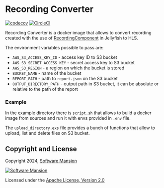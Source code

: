 # Recording Converter

[![codecov](https://codecov.io/gh/jellyfish-dev/recording-converter/branch/main/graph/badge.svg?token=ANWFKV2EDP)](https://codecov.io/gh/jellyfish-dev/recording-converter)
[![CircleCI](https://circleci.com/gh/jellyfish-dev/recording-converter.svg?style=svg)](https://circleci.com/gh/jellyfish-dev/recording-converter)

Recording Converter is a docker image that allows to convert recording created with the use of [RecordingComponent](https://jellyfish-dev.github.io/jellyfish-docs/next/getting_started/components/recording) in Jellyfish to HLS.

The environment variables possible to pass are:
* `AWS_S3_ACCESS_KEY_ID` - access key ID to S3 bucket
* `AWS_S3_SECRET_ACCESS_KEY` - secret access key to S3 bucket
* `AWS_S3_REGION` - a region on which the bucket is stored
* `BUCKET_NAME` - name of the bucket
* `REPORT_PATH` - path to `report.json` on the S3 bucket
* `OUTPUT_DIRECTORY_PATH` - output path in S3 bucket, it can be absolute or relative to the path of the report

### Example
In the example directory there is `script.sh` that allows to build a docker image from sources and run it with envs provided in `.env` file.

The `upload_directory.exs` file provides a bunch of functions that allow to upload, list and delete files on S3 bucket.

## Copyright and License

Copyright 2024, [Software Mansion](https://swmansion.com/?utm_source=git&utm_medium=readme&utm_campaign=membrane_template_plugin)

[![Software Mansion](https://logo.swmansion.com/logo?color=white&variant=desktop&width=200&tag=membrane-github)](https://swmansion.com/?utm_source=git&utm_medium=readme&utm_campaign=membrane_template_plugin)

Licensed under the [Apache License, Version 2.0](LICENSE)
